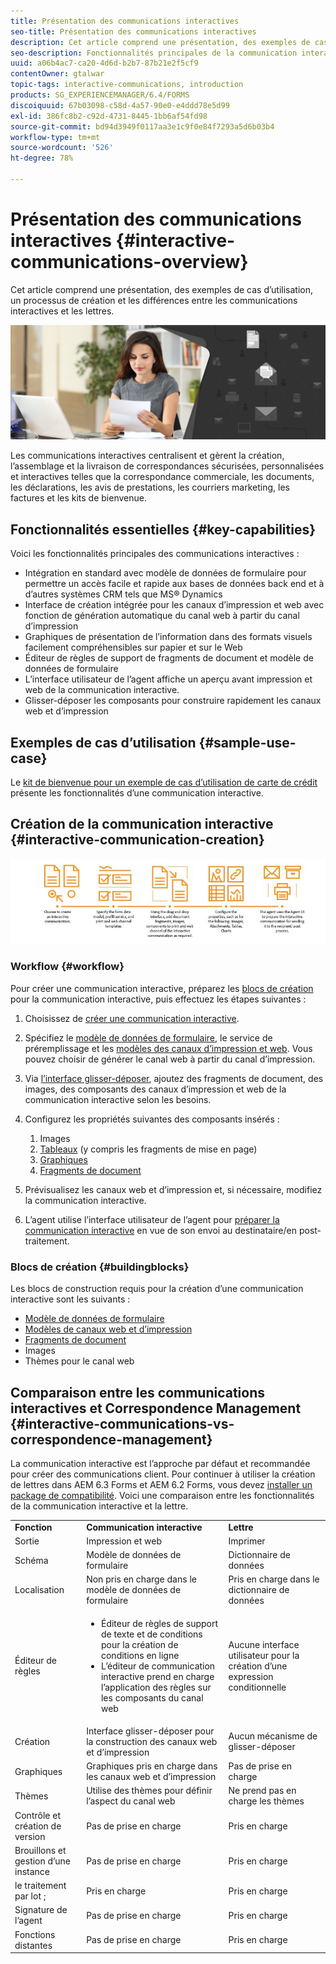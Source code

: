 ```yaml
---
title: Présentation des communications interactives
seo-title: Présentation des communications interactives
description: Cet article comprend une présentation, des exemples de cas d’utilisation, un processus de création et les différences entre les communications interactives et les lettres.
seo-description: Fonctionnalités principales de la communication interactive, exemples de cas d’utilisation, processus de création et différences entre la communication interactive et Correspondence Management
uuid: a06b4ac7-ca20-4d6d-b2b7-87b21e2f5cf9
contentOwner: gtalwar
topic-tags: interactive-communications, introduction
products: SG_EXPERIENCEMANAGER/6.4/FORMS
discoiquuid: 67b03098-c58d-4a57-90e0-e4ddd78e5d99
exl-id: 386fc8b2-c92d-4731-8445-1bb6af54fd98
source-git-commit: bd94d3949f0117aa3e1c9f0e84f7293a5d6b03b4
workflow-type: tm+mt
source-wordcount: '526'
ht-degree: 78%

---
```


# Présentation des communications interactives {#interactive-communications-overview}

Cet article comprend une présentation, des exemples de cas d’utilisation, un processus de création et les différences entre les communications interactives et les lettres.

![](do-not-localize/correspondence-management.png)

Les communications interactives centralisent et gèrent la création, l’assemblage et la livraison de correspondances sécurisées, personnalisées et interactives telles que la correspondance commerciale, les documents, les déclarations, les avis de prestations, les courriers marketing, les factures et les kits de bienvenue.

## Fonctionnalités essentielles {#key-capabilities}

Voici les fonctionnalités principales des communications interactives :

* Intégration en standard avec modèle de données de formulaire pour permettre un accès facile et rapide aux bases de données back end et à d’autres systèmes CRM tels que MS® Dynamics
* Interface de création intégrée pour les canaux d’impression et web avec fonction de génération automatique du canal web à partir du canal d’impression
* Graphiques de présentation de l’information dans des formats visuels facilement compréhensibles sur papier et sur le Web
* Éditeur de règles de support de fragments de document et modèle de données de formulaire
* L’interface utilisateur de l’agent affiche un aperçu avant impression et web de la communication interactive.
* Glisser-déposer les composants pour construire rapidement les canaux web et d’impression

## Exemples de cas d’utilisation {#sample-use-case}

Le [kit de bienvenue pour un exemple de cas d’utilisation de carte de crédit ](/help/forms/using/finance-reference-site-walkthrough.md#credit-card-application-walkthrough) présente les fonctionnalités d’une communication interactive.

## Création de la communication interactive  {#interactive-communication-creation}

![interactive_communication-01](assets/interactive_communication-01.jpg)

### Workflow {#workflow}

Pour créer une communication interactive, préparez les [blocs de création](#buildingblocks) pour la communication interactive, puis effectuez les étapes suivantes :

1. Choisissez de [créer une communication interactive](/help/forms/using/create-interactive-communication.md).

1. Spécifiez le [modèle de données de formulaire](/help/forms/using/data-integration.md), le service de préremplissage et les [modèles des canaux d’impression et web](/help/forms/using/web-channel-print-channel.md). Vous pouvez choisir de générer le canal web à partir du canal d’impression.

1. Via [l’interface glisser-déposer](/help/forms/using/introduction-interactive-communication-authoring.md), ajoutez des fragments de document, des images, des composants des canaux d’impression et web de la communication interactive selon les besoins.
1. Configurez les propriétés suivantes des composants insérés :

   1. Images
   1. [Tableaux](/help/forms/using/create-interactive-communication.md#tables)  (y compris les fragments de mise en page)
   1. [Graphiques](/help/forms/using/chart-component-interactive-communications.md)
   1. [Fragments de document](/help/forms/using/create-interactive-communication.md#document-fragment-properties)

1. Prévisualisez les canaux web et d’impression et, si nécessaire, modifiez la communication interactive.
1. L’agent utilise l’interface utilisateur de l’agent pour [préparer la communication interactive](/help/forms/using/prepare-send-interactive-communication.md) en vue de son envoi au destinataire/en post-traitement.

### Blocs de création {#buildingblocks}

Les blocs de construction requis pour la création d’une communication interactive sont les suivants :

* [Modèle de données de formulaire](/help/forms/using/data-integration.md)
* [Modèles de canaux web et d’impression](/help/forms/using/web-channel-print-channel.md)
* [Fragments de document](/help/forms/using/document-fragments.md)
* Images
* [](/help/forms/using/themes.md) Thèmes pour le canal web

## Comparaison entre les communications interactives et Correspondence Management {#interactive-communications-vs-correspondence-management}

La communication interactive est l’approche par défaut et recommandée pour créer des communications client. Pour continuer à utiliser la création de lettres dans AEM 6.3 Forms et AEM 6.2 Forms, vous devez [installer un package de compatibilité](/help/forms/using/compatibility-package.md). Voici une comparaison entre les fonctionnalités de la communication interactive et la lettre.

<table> 
 <tbody>
  <tr>
   <td><strong>Fonction</strong></td> 
   <td><strong>Communication interactive</strong></td> 
   <td><strong>Lettre</strong></td> 
  </tr>
  <tr>
   <td>Sortie</td> 
   <td>Impression et web</td> 
   <td>Imprimer</td> 
  </tr>
  <tr>
   <td>Schéma</td> 
   <td>Modèle de données de formulaire </td> 
   <td>Dictionnaire de données </td> 
  </tr>
  <tr>
   <td>Localisation</td> 
   <td>Non pris en charge dans le modèle de données de formulaire</td> 
   <td>Pris en charge dans le dictionnaire de données</td> 
  </tr>
  <tr>
   <td>Éditeur de règles</td> 
   <td>
    <ul> 
     <li>Éditeur de règles de support de texte et de conditions pour la création de conditions en ligne</li> 
     <li>L’éditeur de communication interactive prend en charge l’application des règles sur les composants du canal web</li> 
    </ul> </td> 
   <td>Aucune interface utilisateur pour la création d’une expression conditionnelle</td> 
  </tr>
  <tr>
   <td>Création  </td> 
   <td>Interface glisser-déposer pour la construction des canaux web et d’impression</td> 
   <td>Aucun mécanisme de glisser-déposer </td> 
  </tr>
  <tr>
   <td>Graphiques</td> 
   <td>Graphiques pris en charge dans les canaux web et d’impression</td> 
   <td>Pas de prise en charge</td> 
  </tr>
  <tr>
   <td>Thèmes</td> 
   <td>Utilise des thèmes pour définir l’aspect du canal web</td> 
   <td>Ne prend pas en charge les thèmes</td> 
  </tr>
  <tr>
   <td>Contrôle et création de version</td> 
   <td>Pas de prise en charge</td> 
   <td>Pris en charge</td> 
  </tr>
  <tr>
   <td>Brouillons et gestion d’une instance</td> 
   <td>Pas de prise en charge</td> 
   <td>Pris en charge</td> 
  </tr>
  <tr>
   <td>le traitement par lot ;</td> 
   <td>Pris en charge </td> 
   <td>Pris en charge</td> 
  </tr>
  <tr>
   <td>Signature de l’agent</td> 
   <td>Pas de prise en charge</td> 
   <td>Pris en charge</td> 
  </tr>
  <tr>
   <td>Fonctions distantes</td> 
   <td>Pas de prise en charge</td> 
   <td>Pris en charge</td> 
  </tr>
 </tbody>
</table>

